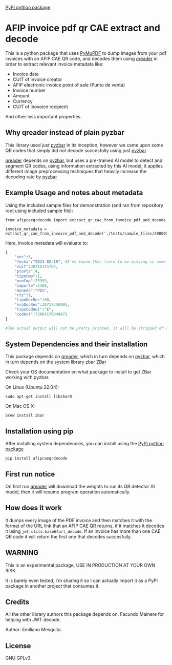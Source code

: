 [PyPI python package](https://pypi.org/project/afipcaeqrdecode/)

# AFIP invoice pdf qr CAE extract and decode

This is a python package that uses [PyMuPDF](https://pypi.org/project/PyMuPDF/) to dump images from your pdf invoices with an AFIP CAE QR code, and decodes them using [qreader](https://pypi.org/project/qreader/) in order to extract relevant invoice metadata like:

- Invoice date
- CUIT of invoice creator
- AFIP electronic invoice point of sale (Punto de venta)
- Invoice number
- Amount
- Currency
- CUIT of inovoice recipient

And other less important properties.

## Why qreader instead of plain pyzbar

This library used just [pyzbar](https://pypi.org/project/pyzbar/) in its inception, however we came upon some QR codes that simply did not decode succesfully using just [pyzbar](https://pypi.org/project/pyzbar/).

[qreader](https://pypi.org/project/qreader/) depends on [pyzbar](https://pypi.org/project/pyzbar/), but uses a pre-trained AI model to detect and segment QR codes, using information extracted by this AI model, it applies different image preprocessing techniques that heavily increase the decoding rate by [pyzbar](https://pypi.org/project/pyzbar/)

## Example Usage and notes about metadata

Using the included sample files for demonstration (and ran from repository root using included sample file):

```
from afipcaeqrdecode import extract_qr_cae_from_invoice_pdf_and_decode

invoice_metadata = extract_qr_cae_from_invoice_pdf_and_decode('./tests/sample_files/2000005044986390.pdf')
```

Here, invoice metadata will evaluate to:

```python
{
    "ver":1,
    "fecha":"2023-02-10", #I've found this field to be missing in some decodes
    "cuit":30710145764,
    "ptoVta":4,
    "tipoCmp":1,
    "nroCmp":25399,
    "importe":2460,
    "moneda":"PES",
    "ctz":1,
    "tipoDocRec":80,
    "nroDocRec":30717336905,
    "tipoCodAut":"E",
    "codAut":73064176949471
}

#The actual output will not be pretty printed, it will be stripped of all whitespace and formatting characters
```

## System Dependencies and their installation

This package depends on [qreader](https://pypi.org/project/qreader/), which in turn depends on [pyzbar](https://pypi.org/project/pyzbar/), which in turn depends on the system library zbar [ZBar](https://zbar.sourceforge.net/)

Check your OS documentation on what package to install to get ZBar working with pyzbar.

On Linux (Ubuntu 22.04):

`sudo apt-get install libzbar0`


On Mac OS X:

`brew install zbar`

## Installation using pip

After installing system dependencies, you can install using the [PyPI python package](https://pypi.org/project/afipcaeqrdecode/)

`pip install afipcaeqrdecode`

## First run notice

On first run [qreader](https://pypi.org/project/qreader/) will download the weights to run its QR detector AI model, then it will resume program operation automatically.

## How does it work

It dumps every image of the PDF invoice and then matches it with the format of the URL link that an AFIP CAE QR returns, if it matches it decodes it using `jwt.utils.base64url_decode`. If an invoice has more than one CAE QR code it will return the first one that decodes succesfully.

## WARNING

This is an experimental package, USE IN PRODUCTION AT YOUR OWN RISK.

It is barely even tested, i'm sharing it so I can actually import it as a PyPI package in another project that consumes it.

## Credits

All the other library authors this package depends on.
Facundo Mainere for helping with JWT decode.

Author: Emiliano Mesquita.

## License

GNU GPLv3.

